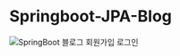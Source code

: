 # Springboot-JPA-Blog
![SpringBoot 블로그 회원가입 로그인](https://user-images.githubusercontent.com/42136056/135088244-0b3c314e-7afa-4294-940e-2d809a63e99b.gif)
